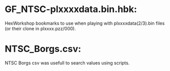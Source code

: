 # GF_NTSC-plxxxxdata.bin.hbk:
HexWorkshop bookmarks to use when playing with plxxxxdata(2/3).bin files (or their clone in plxxxx.pzz/000).
# NTSC_Borgs.csv:
NTSC Borgs csv was usefull to search values using scripts.
